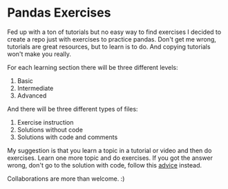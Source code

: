 # Pandas Exercises

Fed up with a ton of tutorials but no easy way to find exercises I decided to create a repo just with exercises to practice pandas.
Don't get me wrong, tutorials are great resources, but to learn is to do. And copying tutorials won't make you really.

For each learning section there will be three different levels:
1. Basic
2. Intermediate
3. Advanced

And there will be three different types of files:
1. Exercise instruction
2. Solutions without code
3. Solutions with code and comments

My suggestion is that you learn a topic in a tutorial or video and then do exercises.
Learn one more topic and do exercises. If you got the answer wrong, don't go to the solution with code, follow this [advice](https://github.com/FreeCodeCamp/freecodecamp/wiki/FreeCodeCamp-Get-Help) instead.

Collaborations are more than welcome. :)


